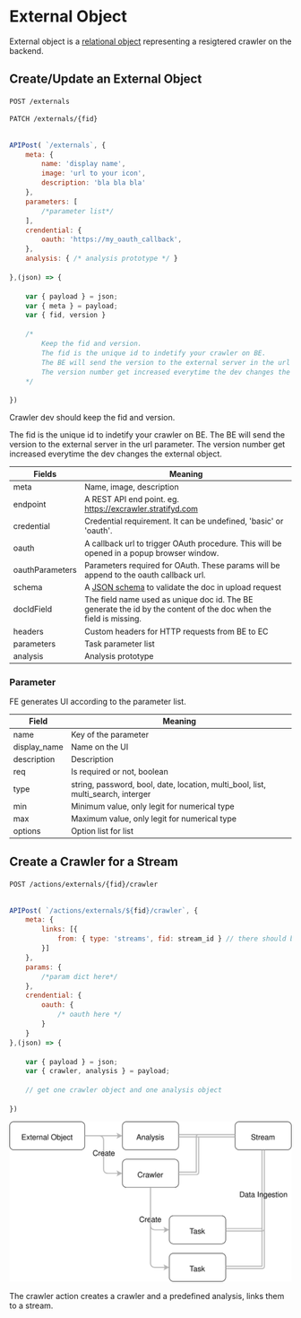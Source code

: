 # External Object

External object is a [relational object](#relational-object) representing a resigtered crawler on the backend.

## Create/Update an External Object

`POST /externals`

`PATCH /externals/{fid}`

```javascript

APIPost( `/externals`, {
	meta: {
		name: 'display name',
		image: 'url to your icon',
		description: 'bla bla bla'
	},
	parameters: [
		/*parameter list*/
	],
	crendential: {
		oauth: 'https://my_oauth_callback',
	},
	analysis: { /* analysis prototype */ }

},(json) => {

	var { payload } = json;
	var { meta } = payload;
	var { fid, version }

	/*
		Keep the fid and version.
		The fid is the unique id to indetify your crawler on BE.
		The BE will send the version to the external server in the url parameter.
		The version number get increased everytime the dev changes the external object.
	*/

})

```
<aside class="notice">
Crawler dev should keep the fid and version.
</aside>

The fid is the unique id to indetify your crawler on BE.
The BE will send the version to the external server in the url parameter.
The version number get increased everytime the dev changes the external object.

Fields | Meaning
------ | -------
meta   | Name, image, description
endpoint | A REST API end point.  eg. https://excrawler.stratifyd.com
credential | Credential requirement.  It can be undefined, 'basic' or 'oauth'.
oauth  | A callback url to trigger OAuth procedure.  This will be opened in a popup browser window.
oauthParameters | Parameters required for OAuth.  These params will be append to the oauth callback url.
schema | A [JSON schema](http://json-schema.org/) to validate the doc in upload request
docIdField | The field name used as unique doc id.  The BE generate the id by the content of the doc when the field is missing.
headers | Custom headers for HTTP requests from BE to EC
parameters | Task parameter list
analysis | Analysis prototype


### Parameter

FE generates UI according to the parameter list.

Field | Meaning
----- | -------
name  | Key of the parameter
display_name | Name on the UI
description | Description
req   | Is required or not, boolean
type  | string, password, bool, date, location, multi_bool, list, multi_search, interger
min   | Minimum value, only legit for numerical type
max   | Maximum value, only legit for numerical type
options | Option list for list|multi_search type.  Each item can be a string or a object of { value, label }


## Create a Crawler for a Stream

`POST /actions/externals/{fid}/crawler`

```javascript

APIPost( `/actions/externals/${fid}/crawler`, {
	meta: {
		links: [{
			from: { type: 'streams', fid: stream_id } // there should be one and only one stream
		}]
	},
	params: {
		/*param dict here*/
	},
	crendential: {
		oauth: {
			/* oauth here */
		}
	}
},(json) => {

	var { payload } = json;
	var { crawler, analysis } = payload;
	
	// get one crawler object and one analysis object

})

```

![Data Ingestion](diagrams/dataIngestion.svg)

The crawler action creates a crawler and a predefined analysis, links them to a stream.



